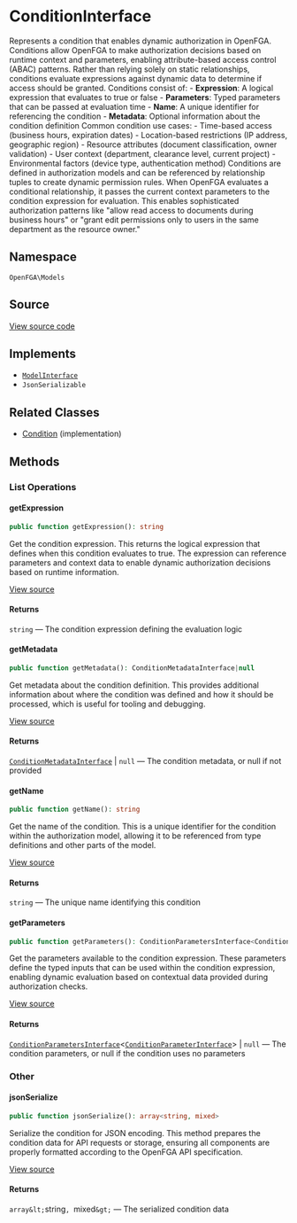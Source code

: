 # ConditionInterface

Represents a condition that enables dynamic authorization in OpenFGA. Conditions allow OpenFGA to make authorization decisions based on runtime context and parameters, enabling attribute-based access control (ABAC) patterns. Rather than relying solely on static relationships, conditions evaluate expressions against dynamic data to determine if access should be granted. Conditions consist of: - **Expression**: A logical expression that evaluates to true or false - **Parameters**: Typed parameters that can be passed at evaluation time - **Name**: A unique identifier for referencing the condition - **Metadata**: Optional information about the condition definition Common condition use cases: - Time-based access (business hours, expiration dates) - Location-based restrictions (IP address, geographic region) - Resource attributes (document classification, owner validation) - User context (department, clearance level, current project) - Environmental factors (device type, authentication method) Conditions are defined in authorization models and can be referenced by relationship tuples to create dynamic permission rules. When OpenFGA evaluates a conditional relationship, it passes the current context parameters to the condition expression for evaluation. This enables sophisticated authorization patterns like &quot;allow read access to documents during business hours&quot; or &quot;grant edit permissions only to users in the same department as the resource owner.&quot;

## Namespace
`OpenFGA\Models`

## Source
[View source code](https://github.com/evansims/openfga-php/blob/main/src/Models/ConditionInterface.php)

## Implements
* [`ModelInterface`](ModelInterface.md)
* `JsonSerializable`

## Related Classes
* [Condition](Models/Condition.md) (implementation)



## Methods

                                                                                    
### List Operations
#### getExpression


```php
public function getExpression(): string
```

Get the condition expression. This returns the logical expression that defines when this condition evaluates to true. The expression can reference parameters and context data to enable dynamic authorization decisions based on runtime information.

[View source](https://github.com/evansims/openfga-php/blob/main/src/Models/ConditionInterface.php#L55)


#### Returns
`string` — The condition expression defining the evaluation logic
#### getMetadata


```php
public function getMetadata(): ConditionMetadataInterface|null
```

Get metadata about the condition definition. This provides additional information about where the condition was defined and how it should be processed, which is useful for tooling and debugging.

[View source](https://github.com/evansims/openfga-php/blob/main/src/Models/ConditionInterface.php#L65)


#### Returns
[`ConditionMetadataInterface`](ConditionMetadataInterface.md) &#124; `null` — The condition metadata, or null if not provided
#### getName


```php
public function getName(): string
```

Get the name of the condition. This is a unique identifier for the condition within the authorization model, allowing it to be referenced from type definitions and other parts of the model.

[View source](https://github.com/evansims/openfga-php/blob/main/src/Models/ConditionInterface.php#L75)


#### Returns
`string` — The unique name identifying this condition
#### getParameters


```php
public function getParameters(): ConditionParametersInterface<ConditionParameterInterface>|null
```

Get the parameters available to the condition expression. These parameters define the typed inputs that can be used within the condition expression, enabling dynamic evaluation based on contextual data provided during authorization checks.

[View source](https://github.com/evansims/openfga-php/blob/main/src/Models/ConditionInterface.php#L86)


#### Returns
[`ConditionParametersInterface`](Models/Collections/ConditionParametersInterface.md)&lt;[`ConditionParameterInterface`](ConditionParameterInterface.md)&gt; &#124; `null` — The condition parameters, or null if the condition uses no parameters
### Other
#### jsonSerialize


```php
public function jsonSerialize(): array<string, mixed>
```

Serialize the condition for JSON encoding. This method prepares the condition data for API requests or storage, ensuring all components are properly formatted according to the OpenFGA API specification.

[View source](https://github.com/evansims/openfga-php/blob/main/src/Models/ConditionInterface.php#L97)


#### Returns
`array&lt;`string`, `mixed`&gt;` — The serialized condition data
